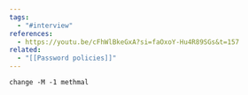 ```yaml
---
tags:
  - "#interview"
references:
  - https://youtu.be/cFhWlBkeGxA?si=faOxoY-Hu4R89SGs&t=157
related:
  - "[[Password policies]]"
---
```

`change -M -1 methmal`